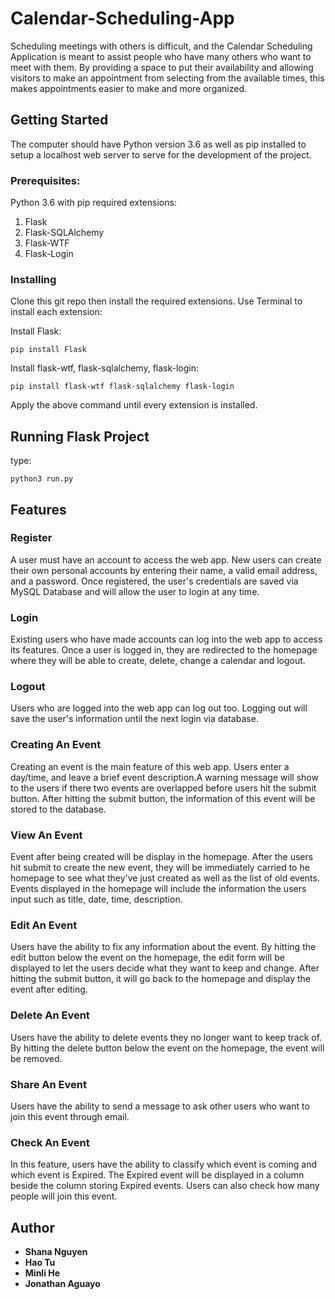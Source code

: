 # Calendar-Scheduling-App
Scheduling meetings with others is difficult, and the Calendar Scheduling Application is meant to assist people who have many others who want to meet with them. By providing a space to put their availability and allowing visitors to make an appointment from selecting from the available times, this makes appointments easier to make and more organized.

## Getting Started

The computer should have Python version 3.6 as well as pip installed to setup a localhost web server to serve for the development of the project.

### Prerequisites:

Python 3.6 with pip required extensions:

1. Flask
2. Flask-SQLAlchemy
3. Flask-WTF
4. Flask-Login



### Installing

Clone this git repo then install the required extensions. 
Use Terminal to install each extension:

Install Flask:
```
pip install Flask
```
Install flask-wtf, flask-sqlalchemy, flask-login:
```
pip install flask-wtf flask-sqlalchemy flask-login
```
Apply the above command until every extension is installed.

## Running Flask Project
type:
```
python3 run.py
```
## Features

### Register
A user must have an account to access the web app. New users can create their own personal accounts by entering their name, a valid email address, and a password. Once registered, the user's credentials are saved via MySQL Database and will allow the user to login at any time. 

### Login
Existing users who have made accounts can log into the web app to access its features. Once a user is logged in, they are redirected to the homepage where they will be able to create, delete, change a calendar and logout.

### Logout 
Users who are logged into the web app can log out too. Logging out will save the user's information until the next login via database. 

### Creating An Event
Creating an event is the main feature of this web app. Users enter a day/time, and leave a brief event description.A warning message will show to the users if there two events are overlapped before users hit the submit button. After hitting the submit button, the information of this event will be stored to the database.

### View An Event
Event after being created will be display in the homepage. After the users hit submit to create the new event, they will be immediately carried to he homepage to see what they've just created as well as the list of old events. Events displayed in the homepage will include the information the users input such as title, date, time, description.

### Edit An Event
Users have the ability to fix any information about the event. By hitting the edit button below the event on the homepage, the edit form will be displayed to let the users decide what they want to keep and change. After hitting the submit button, it will go back to the homepage and display the event after editing.  

### Delete An Event
Users have the ability to delete events they no longer want to keep track of. By hitting the delete button below the event on the homepage, the event will be removed.

### Share An Event
Users have the ability to send a message to ask other users who want to join this event through email.

### Check An Event
In this feature, users have the ability to classify which event is coming and which event is Expired. The Expired event will be displayed in a column beside the column storing Expired events. Users can also check how many people will join this event.



## Author
* **Shana Nguyen**
* **Hao Tu**
* **Minli He**
* **Jonathan Aguayo**
